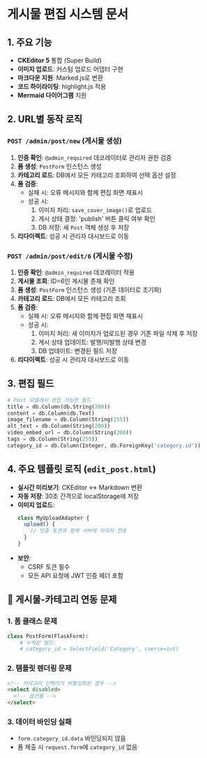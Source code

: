 # 게시물 편집 시스템 문서

## 1. 주요 기능
- **CKEditor 5** 통합 (Super Build)
- **이미지 업로드**: 커스텀 업로드 어댑터 구현
- **마크다운 지원**: Marked.js로 변환
- **코드 하이라이팅**: highlight.js 적용
- **Mermaid 다이어그램** 지원

## 2. URL별 동작 로직

### `POST /admin/post/new` (게시물 생성)
1. **인증 확인**: `@admin_required` 데코레이터로 관리자 권한 검증
2. **폼 생성**: `PostForm` 인스턴스 생성
3. **카테고리 로드**: DB에서 모든 카테고리 조회하여 선택 옵션 설정
4. **폼 검증**:
   - 실패 시: 오류 메시지와 함께 편집 화면 재표시
   - 성공 시:
     1. 이미지 처리: `save_cover_image()`로 업로드
     2. 게시 상태 결정: 'publish' 버튼 클릭 여부 확인
     3. DB 저장: 새 `Post` 객체 생성 후 저장
5. **리다이렉트**: 성공 시 관리자 대시보드로 이동

### `POST /admin/post/edit/6` (게시물 수정)
1. **인증 확인**: `@admin_required` 데코레이터 적용
2. **게시물 조회**: ID=6인 게시물 존재 확인
3. **폼 생성**: `PostForm` 인스턴스 생성 (기존 데이터로 초기화)
4. **카테고리 로드**: DB에서 모든 카테고리 조회
5. **폼 검증**:
   - 실패 시: 오류 메시지와 함께 편집 화면 재표시
   - 성공 시:
     1. 이미지 처리: 새 이미지가 업로드된 경우 기존 파일 삭제 후 저장
     2. 게시 상태 업데이트: 발행/미발행 상태 변경
     3. DB 업데이트: 변경된 필드 저장
6. **리다이렉트**: 성공 시 관리자 대시보드로 이동

## 3. 편집 필드
```python
# Post 모델에서 편집 가능한 필드
title = db.Column(db.String(200))
content = db.Column(db.Text)
image_filename = db.Column(String(255))
alt_text = db.Column(String(200))
video_embed_url = db.Column(String(300))
tags = db.Column(String(255))
category_id = db.Column(Integer, db.ForeignKey('category.id'))
```

## 4. 주요 템플릿 로직 (`edit_post.html`)
- **실시간 미리보기**: CKEditor ↔ Markdown 변환
- **자동 저장**: 30초 간격으로 localStorage에 저장
- **이미지 업로드**:
  ```javascript
  class MyUploadAdapter {
    upload() {
      // 인증 토큰과 함께 서버에 이미지 전송
    }
  }
  ```
- **보안**:
  - CSRF 토큰 필수
  - 모든 API 요청에 JWT 인증 헤더 포함

## 🔴 게시물-카테고리 연동 문제

### 1. 폼 클래스 문제
```python
class PostForm(FlaskForm):
    # 누락된 필드:
    # category_id = SelectField('Category', coerce=int)
```

### 2. 템플릿 렌더링 문제
```html
<!-- 카테고리 선택기가 비활성화된 경우 -->
<select disabled>
  <!-- 옵션들 -->
</select>
```

### 3. 데이터 바인딩 실패
- `form.category_id.data` 바인딩되지 않음
- 폼 제출 시 `request.form`에 `category_id` 없음
